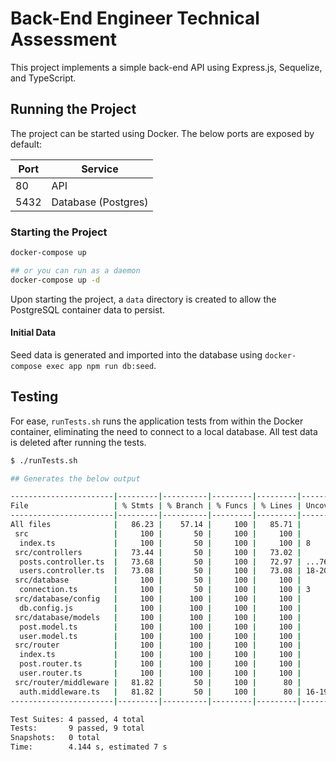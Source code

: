 # Back-End Engineer Technical Assessment

This project implements a simple back-end API using Express.js, Sequelize, and TypeScript.

## Running the Project

The project can be started using Docker. The below ports are exposed by default:

| Port | Service |
|---|---|
| 80 | API |
| 5432| Database (Postgres) |

### Starting the Project

```bash
docker-compose up

## or you can run as a daemon
docker-compose up -d
```

Upon starting the project, a `data` directory is created to allow the PostgreSQL container data to persist.

#### Initial Data

Seed data is generated and imported into the database using `docker-compose exec app npm run db:seed`.

## Testing

For ease, `runTests.sh` runs the application tests from within the Docker container, eliminating the need to connect to a local database. All test data is deleted after running the tests.

```bash
$ ./runTests.sh

## Generates the below output

-----------------------|---------|----------|---------|---------|----------------------
File                   | % Stmts | % Branch | % Funcs | % Lines | Uncovered Line #s    
-----------------------|---------|----------|---------|---------|----------------------
All files              |   86.23 |    57.14 |     100 |   85.71 |                      
 src                   |     100 |       50 |     100 |     100 |                      
  index.ts             |     100 |       50 |     100 |     100 | 8                    
 src/controllers       |   73.44 |       50 |     100 |   73.02 |                      
  posts.controller.ts  |   73.68 |       50 |     100 |   72.97 | ...76-78,102,113-115 
  users.controller.ts  |   73.08 |       50 |     100 |   73.08 | 18-20,37-39,63,73-75 
 src/database          |     100 |       50 |     100 |     100 |                      
  connection.ts        |     100 |       50 |     100 |     100 | 3                    
 src/database/config   |     100 |      100 |     100 |     100 |                      
  db.config.js         |     100 |      100 |     100 |     100 |                      
 src/database/models   |     100 |      100 |     100 |     100 |                      
  post.model.ts        |     100 |      100 |     100 |     100 |                      
  user.model.ts        |     100 |      100 |     100 |     100 |                      
 src/router            |     100 |      100 |     100 |     100 |                      
  index.ts             |     100 |      100 |     100 |     100 |                      
  post.router.ts       |     100 |      100 |     100 |     100 |                      
  user.router.ts       |     100 |      100 |     100 |     100 |                      
 src/router/middleware |   81.82 |       50 |     100 |      80 |                      
  auth.middleware.ts   |   81.82 |       50 |     100 |      80 | 16-19                
-----------------------|---------|----------|---------|---------|----------------------

Test Suites: 4 passed, 4 total
Tests:       9 passed, 9 total
Snapshots:   0 total
Time:        4.144 s, estimated 7 s
```